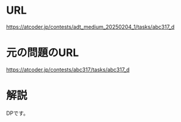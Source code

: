 # URL
https://atcoder.jp/contests/adt_medium_20250204_1/tasks/abc317_d

# 元の問題のURL
https://atcoder.jp/contests/abc317/tasks/abc317_d

# 解説
DPです。
